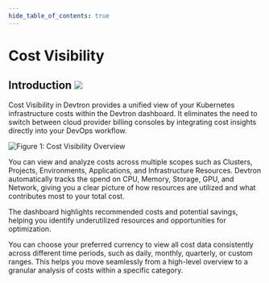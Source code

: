 ```yaml
---
hide_table_of_contents: true
---
```


# Cost Visibility

## Introduction <a href="https://devtron.ai/pricing"><img src="https://devtron-public-asset.s3.us-east-2.amazonaws.com/images/elements/EnterpriseTag.svg" className="enterprise-badge-img" /></a>

Cost Visibility in Devtron provides a unified view of your Kubernetes infrastructure costs within the Devtron dashboard. It eliminates the need to switch between cloud provider billing consoles by integrating cost insights directly into your DevOps workflow.

![Figure 1: Cost Visibility Overview](https://devtron-public-asset.s3.us-east-2.amazonaws.com/images/cost-visibility/cost-visibility-overview.jpg)

You can view and analyze costs across multiple scopes such as Clusters, Projects, Environments, Applications, and Infrastructure Resources. Devtron automatically tracks the spend on CPU, Memory, Storage, GPU, and Network, giving you a clear picture of how resources are utilized and what contributes most to your total cost.

The dashboard highlights recommended costs and potential savings, helping you identify underutilized resources and opportunities for optimization. 

You can choose your preferred currency to view all cost data consistently across different time periods, such as daily, monthly, quarterly, or custom ranges. This helps you move seamlessly from a high-level overview to a granular analysis of costs within a specific category.

